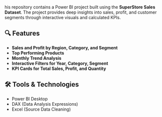 his repository contains a Power BI project built using the **SuperStore Sales Dataset**. The project provides deep insights into sales, profit, and customer segments through interactive visuals and calculated KPIs.

## 🔍 Features

- **Sales and Profit by Region, Category, and Segment**
- **Top Performing Products**
- **Monthly Trend Analysis**
- **Interactive Filters for Year, Category, Segment**
- **KPI Cards for Total Sales, Profit, and Quantity**

## 🛠 Tools & Technologies

- Power BI Desktop  
- DAX (Data Analysis Expressions)  
- Excel (Source Data Cleaning)
